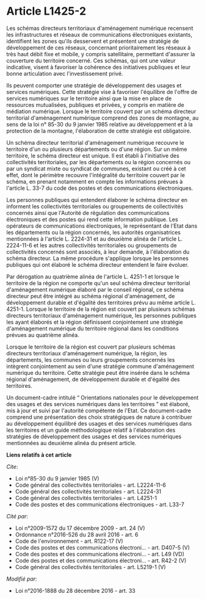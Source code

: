# Article L1425-2

Les schémas directeurs territoriaux d'aménagement numérique recensent les infrastructures et réseaux de communications
électroniques existants, identifient les zones qu'ils desservent et présentent une stratégie de développement de ces réseaux,
concernant prioritairement les réseaux à très haut débit fixe et mobile, y compris satellitaire, permettant d'assurer la
couverture du territoire concerné. Ces schémas, qui ont une valeur indicative, visent à favoriser la cohérence des
initiatives publiques et leur bonne articulation avec l'investissement privé.

Ils peuvent comporter une stratégie de développement des usages et services numériques. Cette stratégie vise à favoriser
l'équilibre de l'offre de services numériques sur le territoire ainsi que la mise en place de ressources mutualisées,
publiques et privées, y compris en matière de médiation numérique. Lorsque le territoire couvert par un schéma directeur
territorial d'aménagement numérique comprend des zones de montagne, au sens de la loi n° 85-30 du 9 janvier 1985 relative au
développement et à la protection de la montagne, l'élaboration de cette stratégie est obligatoire.

Un schéma directeur territorial d'aménagement numérique recouvre le territoire d'un ou plusieurs départements ou d'une
région. Sur un même territoire, le schéma directeur est unique. Il est établi à l'initiative des collectivités territoriales,
par les départements ou la région concernés ou par un syndicat mixte ou syndicat de communes, existant ou créé à cet effet,
dont le périmètre recouvre l'intégralité du territoire couvert par le schéma, en prenant notamment en compte les informations
prévues à l'article L. 33-7 du code des postes et des communications électroniques.

Les personnes publiques qui entendent élaborer le schéma directeur en informent les collectivités territoriales ou
groupements de collectivités concernés ainsi que l'Autorité de régulation des communications électroniques et des postes qui
rend cette information publique. Les opérateurs de communications électroniques, le représentant de l'Etat dans les
départements ou la région concernés, les autorités organisatrices mentionnées à l'article L. 2224-31 et au deuxième alinéa de
l'article L. 2224-11-6 et les autres collectivités territoriales ou groupements de collectivités concernés sont associés, à
leur demande, à l'élaboration du schéma directeur. La même procédure s'applique lorsque les personnes publiques qui ont
élaboré le schéma directeur entendent le faire évoluer.

Par dérogation au quatrième alinéa de l'article L. 4251-1 et lorsque le territoire de la région ne comporte qu'un seul schéma
directeur territorial d'aménagement numérique élaboré par le conseil régional, ce schéma directeur peut être intégré au
schéma régional d'aménagement, de développement durable et d'égalité des territoires prévu au même article L. 4251-1. Lorsque
le territoire de la région est couvert par plusieurs schémas directeurs territoriaux d'aménagement numérique, les personnes
publiques les ayant élaborés et la région définissent conjointement une stratégie d'aménagement numérique du territoire
régional dans les conditions prévues au quatrième alinéa.

Lorsque le territoire de la région est couvert par plusieurs schémas directeurs territoriaux d'aménagement numérique, la
région, les départements, les communes ou leurs groupements concernés les intègrent conjointement au sein d'une stratégie
commune d'aménagement numérique du territoire. Cette stratégie peut être insérée dans le schéma régional d'aménagement, de
développement durable et d'égalité des territoires.

Un document-cadre intitulé “ Orientations nationales pour le développement des usages et des services numériques dans les
territoires ” est élaboré, mis à jour et suivi par l'autorité compétente de l'Etat. Ce document-cadre comprend une
présentation des choix stratégiques de nature à contribuer au développement équilibré des usages et des services numériques
dans les territoires et un guide méthodologique relatif à l'élaboration des stratégies de développement des usages et des
services numériques mentionnées au deuxième alinéa du présent article.

**Liens relatifs à cet article**

_Cite_:

  - Loi n°85-30 du 9 janvier 1985 (V)
  - Code général des collectivités territoriales - art. L2224-11-6
  - Code général des collectivités territoriales - art. L2224-31
  - Code général des collectivités territoriales - art. L4251-1
  - Code des postes et des communications électroniques - art. L33-7

_Cité par_:

  - Loi n°2009-1572 du 17 décembre 2009 - art. 24 (V)
  - Ordonnance n°2016-526 du 28 avril 2016 - art. 6
  - Code de l'environnement - art. R122-17 (V)
  - Code des postes et des communications électroni... - art. D407-5 (V)
  - Code des postes et des communications électroni... - art. L49 (VD)
  - Code des postes et des communications électroni... - art. R42-2 (V)
  - Code général des collectivités territoriales - art. L5219-1 (V)

_Modifié par_:

  - Loi n°2016-1888 du 28 décembre 2016 - art. 33
